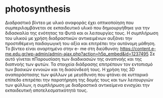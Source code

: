 # photosynthesis
Διαδραστικό βίντεο με υλικό αναφοράς έχει οπτικοποίηση   που συμπεριλαμβάνεται  σε εκπαιδευτικό υλικό   που δημιουργήθηκε  για την διδασκαλία της ενότητας τα Φυτά και οι λειτουργίες τους. Η συμπλήρωση του υλικού με χρήση διαδραστικών αντικειμένων αυξάνει την προστιθέμενη παιδαγωγική του αξία και επιτρέπει την αυτόνομη μάθηση.
Το βίντεο είναι αναρτημένο στην e- me στη διεύθυνση: https://content.e-me.edu.gr/wp-admin/admin-ajax.php?action=h5p_embed&id=1237495
Σε αυτό γίνεται πΠαρουσίαση των διαδικασιών της αναπνοής και της διαπνοής των φυτών. Τα στοιχεία διάδρασης επιτρέπουν τον εντοπισμό των βασικών εννοιών και τη διασύνδεσή τους.
H χρήση της 3D αναπαράστασης των φύλλων με μεγέθυνση που φτάνει σε κυτταρικό επίπεδο επιτρέπει την παρατήρηση της δομής τους και των λειτουργιών των φύλλων, η συμπλήρωση με διαδραστικά αντικείμενα ενισχύει την εκπαιδευτική αποτελεσματικότητά τους.
